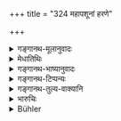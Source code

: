 +++
title = "324 महापशूनां हरणे"

+++

<details><summary>गङ्गानथ-मूलानुवादः</summary>

For the stealing of large animals, of weapons or medicines, the king shall determine the punishment, after considering the time and the purpose.—(324)
</details>

<details><summary>मेधातिथिः</summary>

**महापशवो** हस्त्यश्वादयः । तेषाम् **हरणे** कालकार्यापेक्षा दण्डप्रकॢप्तिः । 

- <u>ननु</u> च सर्वत्रैव कालाद्यपेक्षोक्ता । तथा च "कालदेशवयःशक्तीश् चिन्तयेद् दण्डकर्माणि" (य्ध् २.२७९) इति । 

<u>सत्यम्</u> । विज्ञाते दण्डस्वरूपे न्यूनाधिकभावो ऽनुबन्धाद्यपेक्षः । यथा वधविधौ ताडनमारणादिकल्पनापेक्ष्या । इहात्यन्तविलक्षणो दण्डः । तथा हि विंशतिपणो ऽपि खड्गः शत्रोर् उद्यतशस्त्रस्य संनिधौ यदि ह्रियते तेन कार्यातिशयेन तेन च कालेन मारणं दण्डः । अन्यदा द्विगुण एकादशगुणो वा । तथौषधम् अलभयत्वेन महाप्रयोजनं तदुपयोगवेलायां ह्रियते, लोल्यमानम् अपि क्वाथाद्यपेक्षं कालातिक्रमणेन महदातुरस्य दुःखं जनयतीति, तत्र महान् दण्डः । अन्यदा तु स्वल्प इति । न यत्रान्तराम् अन्तरेणेदृशं वैषम्यं लभ्यते । अन्यथा स एवैकः श्लोको दण्डविधौ पठितव्यः स्यात् । तस्माद् वक्तव्यम् इदम् । विग्रहकाले ऽश्वादीनां राज्यापेक्षो दण्डः । शस्त्राणां राजोपयोगिनां कदाचित् क्षमा कदाचिन् महान् दण्डः । गोमहीष्यादीनां तु प्रजासंबन्धिनां न राज्ञा क्षन्तव्य । कार्यं च यद् अश्वादिभिः कर्तव्यं तद् अप्य् अपेक्ष्यम्[^७४] । विग्रहो ऽ पि यदि पर्वतादौ भवति यत्र नातीवाश्वैः प्रयोजनं भवत्य् एव दण्डह्रासः[^७५] ।  
**कालम् आसाद्य** ज्ञात्वा निरूप्य **दण्डं** **कल्पयेत्** । स एवात्र प्रभवति,[^७६] न[^७७] शास्त्रम् ॥ ८.३२४ ॥
</details>

<details><summary>गङ्गानथ-भाष्यानुवादः</summary>

‘*Large animals*,’—the elephant, the horse and so forth. For stealing
these the punishment is to be determined in accordance with ‘*the time
and the purpose*.’

“In connection with all punishments, it has been declared that the time
should be taken into consideration; *e.g*., it is said—‘In the
inflicting of punishments, the king shall take into consideration, the
time, place, age and capacity?”

True; in ordinary cases the nature of the punishment is already fixed,
and the said circumstances are taken into consideration only for the
purpose of determining the exact degree of that punishment; *e.g*., in
cases where the penalty is put down as ‘immolation,’ whether it is to be
actual *death* or only *beating*, could be determined by circumstances.
In the case in question on the other hand, the nature of the punishment
is peculiarly variable; *e.g*., even though the sword may be worth only
twenty *paṇas*, yet if it is stolen at a time when an enemy with
uplifted weapon is near at hand,—the punishment would be *death*; in
view of the time and the extremely useful purpose that would have been
served by the stolen sword; while under other circumstances, there would
be only a fine, either double, or eleven times, the value of the sword.
Similarly in the case of a medicine that is not easily available, and is
extremely useful, being stolen at the very time at which it was going to
be used,—or if, when easily available, it is stolen at the time when it
has been just boiled, and if not taken at that very time, would cause
great suffering to the patient,—the punishment in such cases would be
most severe; in other cases, it would be small. There could be no such
diversity unless there be some sort of difference in the cases.
Otherwise it would suffice to put down only one verse as embodying the
whole law of punishments. Hence the following statements have to be
made—‘At the time of war, the penalty for stealing a horse and such
animals would depend on the needs of the king;—in the case of weapons
needed by the king, it would be forgiven in some oases, while in others
the punishment meted out would he very severe;—in the case of cows and
buffaloes belonging to the people, the theft should never be forgiven by
the king;—in the ease of horses too, it would all depend upon the
purpose served by them; *e.g*., if the war is being waged in a hilly
country, the horse would not be of much use there; so that if it be
stolen, the punishment should not he very severe. Thus our sole guide in
this matter is the maxim *that the king shall determine the penalty
after considering the time*.—(324)
</details>

<details><summary>गङ्गानथ-टिप्पन्यः</summary>

[*Cf*.
8.26.]

This verse is quoted in *Vivādaratnākara* (p. 319), which adds the
following notes—‘*Mahāpaśu*’ are the elephant and other large
animals,—‘*kālam*’, whether it was stolen at the time of war, or during
ordinary use and so forth,—‘*kāryam*’, smallness or largeness of the use
to which the stolen thing was being put,—‘*daṇḍam*’, heavier or lighter.
</details>

<details><summary>गङ्गानथ-तुल्य-वाक्यानि</summary>

**(verses 8.324-325)  
**

*Viṣṇu* (5.77-78).—‘He who has stolen a cow, or a horse, or a camel, or
an elephant, shall have one hand, or one foot cut off;—he who has stolen
a goat, or a sheep shall have one hand cut off.’

*Nārada* (Theft, 29).—‘On him who forcibly seizes large domestic
animals—the highest fine shall be inflicted; the middlemost amercement
on him who steals cattle of the middle size; and the smallest fine on
him who steals small cattle.’

Do. (Do., 33).—‘For stealing cows belonging to a Brāhmaṇa, for piercing
the nostrils of a barren cow, and for stealing a female slave, the thief
shall, in every case, lose half his feet.’

*Bṛhaspati* (22, 26).—‘One injuring or stealing cattle, clothes, food,
drinks, or household utensils shall be compelled to pay a fine of not
less than 200 *Paṇas*.’

*Yājñavalkya* (2.273).—‘Stealers of horses and elephants shall be
impaled.’

*Vyāsa* (Aparārka, p. 845).—‘The stealer of horses is killed by having
his hands, feet and loin cut off; the stealer of cattle has half of his
feet cut off by a sharp weapon.’

*Arthaśāstra* (p. 101).—‘For stealing large cattle, human beings,
fields, houses, gold, fine doth, and such things, the fine shall be not
less than 200 or more than 500 *Paṇas*, *i.e*., the middle amercement.’
</details>

<details><summary>भारुचिः</summary>

**महापशवो** हस्त्यश्वोष्ट्रादयः, दृष्टोपकारमहत्त्वात् । परिमाणतश् च महापशवो राज्ञस् तत्प्रकृतीनां चैते सामर्थाद् विशेषतो विज्ञेयाः शस्त्रग्रहणसाहचर्याच् च । तानि राजहितगोचन एव महान्ति गुणतः शस्त्राणि प्रायेण भवन्ति । तथा महच् छब्दो ऽत्राधिकारार्थ विज्ञेयः । एवम् **औषधम्** अपि व्याख्येयम् । एतेषां हरणे **कालम् आसाद्य** राजा विग्रहेतरलक्षणं देशविप्लवरूपं वा दुर्भिक्षसुभिक्षाख्यं वा, **कार्यं महापशूनाम्** अपहरणप्रयुजनं विज्ञाय, किं द्यूतादिप्रयोजन एषाम् अपहारः, अथ वैरानुबन्धेन, उत क्षुदवसन्नात्मकुटुम्बस्वतन्त्रस्य तत्स्थित्यर्थं धर्मायैव नासदुपयोगाय । **दण्डं राजा प्रकल्पयेद्** इति प्रकृतम् अनन्तरम् एव धान्यश्लोके वधम् अवधम् एकादशगुणमूल्यं वा दण्डं देशकालकार्यावस्थां विज्ञाय जातिगुणं वापहर्तुः । उक्तं चैतद् दण्डविधिश्लोके "अनुबन्धं परिज्ञाय" इत्य् एवम् आदिः ॥ ८.३२३ ॥
</details>

<details><summary>Bühler</summary>

324	For stealing large animals, weapons, or medicines, let the king fix a punishment, after considering the time and the purpose (for which they were destined).
</details>
